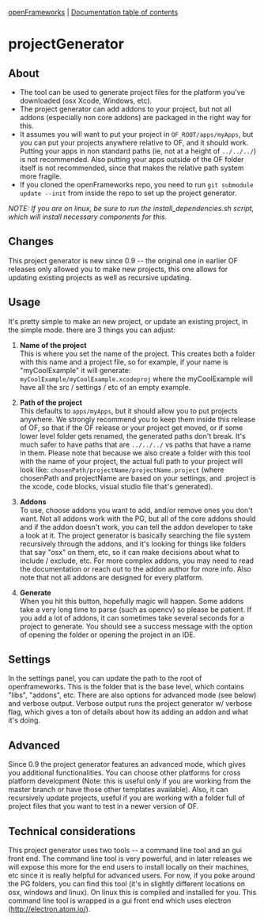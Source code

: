 [openFrameworks](http://openframeworks.cc/) | [Documentation table of contents](table_of_contents.md)

projectGenerator
================

About
-----
* The tool can be used to generate project files for the platform you've downloaded (osx Xcode, Windows, etc).
* The project generator can add addons to your project, but not all addons (especially non core addons) are packaged in the right way for this.
* It assumes you will want to put your project in `OF_ROOT/apps/myApps`, but you can put your projects anywhere relative to OF, and it should work. Putting your apps in non standard paths (ie, not at a height of `../../../`) is not recommended.  Also putting your apps outside of the OF folder itself is not recommended, since that makes the relative path system more fragile.
* If you cloned the openFrameworks repo, you need to run `git submodule update --init` from inside the repo to set up the project generator.

*NOTE: If you are on linux, be sure to run the install_dependencies.sh script, which will install necessary components for this.*


Changes
-----
This project generator is new since 0.9 -- the original one in earlier OF releases only allowed you to make new projects, this one allows for updating existing projects as well as recursive updating.  


Usage
-----
It's pretty simple to make an new project, or update an existing project, in the simple mode. there are 3 things you can adjust: 

1. **Name of the project**  
This is where you set the name of the project. This creates both a folder with this name and a project file, so for example, if your name is "myCoolExample" it will generate: 
`myCoolExample/myCoolExample.xcodeproj` where the myCoolExample will have all the src / settings / etc of an empty example. 

2. **Path of the project**  
This defaults to `apps/myApps`, but it should allow you to put projects anywhere. We strongly recommend you to keep them inside this release of OF, so that if the OF release or your project get moved, or if some lower level folder gets renamed, the generated paths don't break. It's much safer to have paths that are `../../../` vs paths that have a name in them. Please note that because we also create a folder with this tool with the name of your project, the actual full path to your project will look like: 
`chosenPath/projectName/projectName.project` (where chosenPath and projectName are based on your settings, and .project is the xcode, code blocks, visual studio file that's generated).

3. **Addons**  
To use, choose addons you want to add, and/or remove ones you don't want.  Not all addons work with the PG, but all of the core addons should and if the addon doesn't work, you can tell the addon developer to take a look at it. The project generator is basically searching the file system recursively through the addons, and it's looking for things like folders that say "osx" on them, etc, so it can make decisions about what to include / exclude, etc. For more complex addons, you may need to read the documentation or reach out to the addon author for more info. Also note that not all addons are designed for every platform.

4. **Generate**  
When you hit this button, hopefully magic will happen. Some addons take a very long time to parse (such as opencv) so please be patient. If you add a lot of addons, it can sometimes take several seconds for a project to generate.  You should see a success message with the option of opening the folder or opening the project in an IDE.

Settings
-----

In the settings panel, you can update the path to the root of openframeworks.  This is the folder that is the base level, which contains "libs", "addons", etc.  There are also options for advanced mode (see below) and verbose output.  Verbose output runs the project generator w/ verbose flag, which gives a ton of details about how its adding an addon and what it's doing.


Advanced
-----

Since 0.9 the project generator features an advanced mode, which gives you additional functionalities.  You can choose other platforms for cross platform development (Note: this is useful only if you are working from the master branch or have those other templates available).  Also, it can recursively update projects, useful if you are working with a folder full of project files that you want to test in a newer version of OF. 

Technical considerations
-----

This project generator uses two tools -- a command line tool and an gui front end.  The command line tool is very powerful, and in later releases we will expose this more for the end users to install locally on their machines, etc since it is really helpful for advanced users.  For now, if you poke around the PG folders, you can find this tool (it's in slightly different locations on osx, windows and linux).  On linux this is compiled and installed for you.   This command line tool is wrapped in a gui front end which uses electron (http://electron.atom.io/).   
